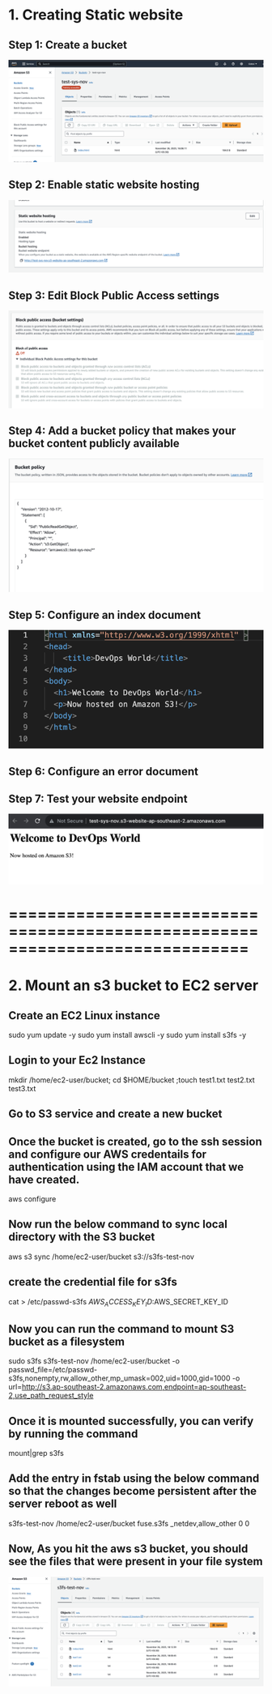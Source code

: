 # 1. Creating Static website

## Step 1: Create a bucket

![Alt text](3.png?raw=true "Optional Title")

## Step 2: Enable static website hosting

![Alt text](4.png?raw=true "Optional Title")

## Step 3: Edit Block Public Access settings

![Alt text](1.png?raw=true "Optional Title")

## Step 4: Add a bucket policy that makes your bucket content publicly available

![Alt text](2.png?raw=true "Optional Title")

## Step 5: Configure an index document

![Alt text](5.png?raw=true "Optional Title")

## Step 6: Configure an error document

## Step 7: Test your website endpoint

![Alt text](6.png?raw=true "Optional Title")

# =============================================================================

# 2. Mount an s3 bucket to EC2 server

## Create an EC2 Linux instance

sudo yum update -y
sudo yum install awscli -y
sudo yum install s3fs -y

## Login to your Ec2 Instance

mkdir /home/ec2-user/bucket; cd $HOME/bucket ;touch test1.txt test2.txt test3.txt

## Go to S3 service and create a new bucket

## Once the bucket is created, go to the ssh session and configure our AWS credentails for authentication using the IAM account that we have created.
 
 aws configure

## Now run the below command to sync local directory with the S3 bucket

aws s3 sync /home/ec2-user/bucket s3://s3fs-test-nov

## create the credential file for s3fs

cat > /etc/passwd-s3fs
$AWS_ACCESS_KEY_ID:$AWS_SECRET_KEY_ID

## Now you can run the command to mount S3 bucket as a filesystem
sudo s3fs s3fs-test-nov /home/ec2-user/bucket  -o passwd_file=/etc/passwd-s3fs,nonempty,rw,allow_other,mp_umask=002,uid=1000,gid=1000 -o url=http://s3.ap-southeast-2.amazonaws.com,endpoint=ap-southeast-2,use_path_request_style

## Once it is mounted successfully, you can verify by running the command

mount|grep s3fs

## Add the entry in fstab using the below command so that the changes become persistent after the server reboot as well

s3fs-test-nov /home/ec2-user/bucket fuse.s3fs _netdev,allow_other 0 0

## Now, As you hit the aws s3 bucket, you should see the files that were present in your file system

 ![Alt text](7.png?raw=true "Optional Title")
